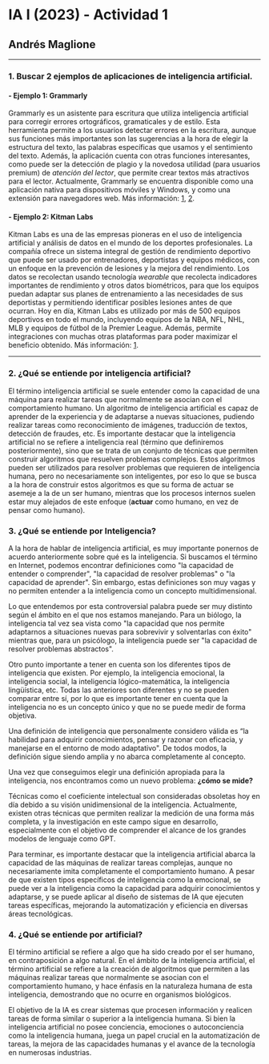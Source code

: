 # IA I (2023) - Actividad 1
## Andrés Maglione

---
### 1. Buscar 2 ejemplos de aplicaciones de inteligencia artificial.
#### - Ejemplo 1: Grammarly
Grammarly es un asistente para escritura que utiliza inteligencia artificial para corregir errores ortográficos, gramaticales y de estilo. Esta herramienta permite a los usuarios detectar errores en la escritura, aunque sus funciones más importantes son las sugerencias a la hora de elegir la estructura del texto, las palabras específicas que usamos y el sentimiento del texto.
Además, la aplicación cuenta con otras funciones interesantes, como puede ser la detección de plagio y la novedosa utilidad (para usuarios premium) de *atención del lector*, que permite crear textos más atractivos para el lector.
Actualmente, Grammarly se encuentra disponible como una aplicación nativa para dispositivos móviles y Windows, y como una extensión para navegadores web.
Más información: [1](https://www.grammarly.com/blog/engineering/nlp-ml-identify-main-points/), [2](https://www.grammarly.com/blog/how-grammarly-uses-ai/).

#### - Ejemplo 2: Kitman Labs
Kitman Labs es una de las empresas pioneras en el uso de inteligencia artificial y análisis de datos en el mundo de los deportes profesionales. La compañía ofrece un sistema integral de gestión de rendimiento deportivo que puede ser usado por entrenadores, deportistas y equipos médicos, con un enfoque en la prevención de lesiones y la mejora del rendimiento.
Los datos se recolectan usando tecnología *wearable* que recolecta indicadores importantes de rendimiento y otros datos biométricos, para que los equipos puedan adaptar sus planes de entrenamiento a las necesidades de sus deportistas y permitiendo identificar posibles lesiones antes de que ocurran.
Hoy en día, Kitman Labs es utilizado por más de 500 equipos deportivos en todo el mundo, incluyendo equipos de la NBA, NFL, NHL, MLB y equipos de fútbol de la Premier League. Además, permite integraciones con muchas otras plataformas para poder maximizar el beneficio obtenido.
Más información: [1](https://www.kitmanlabs.com/).

--- 
### 2. ¿Qué se entiende por inteligencia artificial?
El término inteligencia artificial se suele entender como la capacidad de una máquina para realizar tareas que normalmente se asocian con el comportamiento humano. Un algoritmo de inteligencia artificial es capaz de aprender de la experiencia y de adaptarse a nuevas situaciones, pudiendo realizar tareas como reconocimiento de imágenes, traducción de textos, detección de fraudes, etc.
Es importante destacar que la inteligencia artificial no se refiere a inteligencia real (término que definiremos posteriormente), sino que se trata de un conjunto de técnicas que permiten construir algoritmos que resuelven problemas complejos. Estos algoritmos pueden ser utilizados para resolver problemas que requieren de inteligencia humana, pero no necesariamente son inteligentes, por eso lo que se busca a la hora de construir estos algoritmos es que su forma de actuar se asemeje a la de un ser humano, mientras que los procesos internos suelen estar muy alejados de este enfoque (**actuar** como humano, en vez de pensar como humano).

### 3. ¿Qué se entiende por Inteligencia?
A la hora de hablar de inteligencia artificial, es muy importante ponernos de acuerdo anteriormente sobre qué es la inteligencia. Si buscamos el término en Internet, podemos encontrar definiciones como "la capacidad de entender o comprender", "la capacidad de resolver problemas" o "la capacidad de aprender". Sin embargo, estas definiciones son muy vagas y no permiten entender a la inteligencia como un concepto multidimensional.

Lo que entendemos por esta controversial palabra puede ser muy distinto según el ámbito en el que nos estamos manejando. Para un biólogo, la inteligencia tal vez sea vista como "la capacidad que nos permite adaptarnos a situaciones nuevas para sobrevivir y solventarlas con éxito" mientras que, para un psicólogo, la inteligencia puede ser "la capacidad de resolver problemas abstractos".

Otro punto importante a tener en cuenta son los diferentes tipos de inteligencia que existen. Por ejemplo, la inteligencia emocional, la inteligencia social, la inteligencia lógico-matemática, la inteligencia lingüística, etc. Todas las anteriores son diferentes y no se pueden comparar entre sí, por lo que es importante tener en cuenta que la inteligencia no es un concepto único y que no se puede medir de forma objetiva.

Una definición de inteligencia que personalmente considero válida es “la habilidad para adquirir conocimientos, pensar y razonar con eficacia, y manejarse en el entorno de modo adaptativo". De todos modos, la definición sigue siendo amplia y no abarca completamente al concepto.

Una vez que conseguimos elegir una definición apropiada para la inteligencia, nos encontramos como un nuevo problema: **¿cómo se mide?**

Técnicas como el coeficiente intelectual son consideradas obsoletas hoy en día debido a su visión unidimensional de la inteligencia. Actualmente, existen otras técnicas que permiten realizar la medición de una forma más completa, y la investigación en este campo sigue en desarrollo, especialmente con el objetivo de comprender el alcance de los grandes modelos de lenguaje como GPT.

Para terminar, es importante destacar que la inteligencia artificial abarca la capacidad de las máquinas de realizar tareas complejas, aunque no necesariamente imita completamente el comportamiento humano. A pesar de que existen tipos específicos de inteligencia como la emocional, se puede ver a la inteligencia como la capacidad para adquirir conocimientos y adaptarse, y se puede aplicar al diseño de sistemas de IA que ejecuten tareas específicas, mejorando la automatización y eficiencia en diversas áreas tecnológicas.

### 4. ¿Qué se entiende por artificial?
El término artificial se refiere a algo que ha sido creado por el ser humano, en contraposición a algo natural. En el ámbito de la inteligencia artificial, el término artificial se refiere a la creación de algoritmos que permiten a las máquinas realizar tareas que normalmente se asocian con el comportamiento humano, y hace énfasis en la naturaleza humana de esta inteligencia, demostrando que no ocurre en organismos biológicos.

El objetivo de la IA es crear sistemas que procesen información y realicen tareas de forma similar o superior a la inteligencia humana. Si bien la inteligencia artificial no posee conciencia, emociones o autoconciencia como la inteligencia humana, juega un papel crucial en la automatización de tareas, la mejora de las capacidades humanas y el avance de la tecnología en numerosas industrias.


